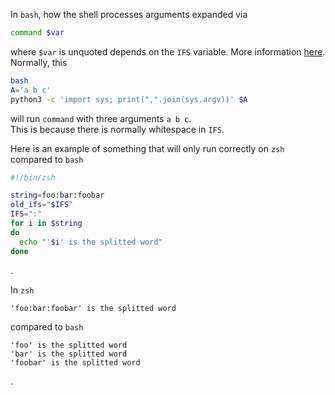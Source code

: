 In `bash`, how the shell processes arguments expanded via

```sh
command $var
```

where `$var` is unquoted depends on the `IFS` variable.
More information [here](https://unix.stackexchange.com/questions/26661/what-is-word-splitting-why-is-it-important-in-shell-programming/26672#26672).
Normally, this

```sh
bash
A='a b c'
python3 -c 'import sys; print(",".join(sys.argv))' $A
```

will run `command` with three arguments `a b c`.  
This is because there is normally whitespace in `IFS`.

Here is an example of something that will only run correctly on `zsh` compared to `bash`

```sh
#!/bin/zsh

string=foo:bar:foobar
old_ifs="$IFS"
IFS=":"
for i in $string
do
  echo "'$i' is the splitted word"
done
```

.

In `zsh`

```
'foo:bar:foobar' is the splitted word
```

compared to `bash`

```
'foo' is the splitted word
'bar' is the splitted word
'foobar' is the splitted word
```

.

